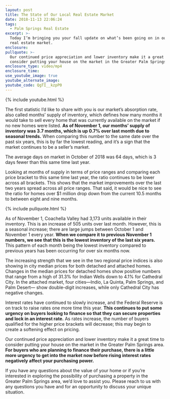 ```yaml
---
layout: post
title: The State of Our Local Real Estate Market
date: 2018-11-13 22:06:24
tags:
  - Palm Springs Real Estate
excerpt: >-
  Today I’m bringing you your fall update on what’s been going on in our local
  real estate market.
enclosure:
pullquote: >-
  Our continued price appreciation and lower inventory make it a great time to
  consider putting your house on the market in the Greater Palm Springs area.
enclosure_type: video/mp4
enclosure_time:
use_youtube_image: true
youtube_alternate_image:
youtube_code: QgTI__kzpP0
---
```


{% include youtube.html %}

The first statistic I’d like to share with you is our market’s absorption rate, also called months’ supply of inventory, which defines how many months it would take to sell every home that was currently available on the market if no new homes were listed. **As of November 1, our months’ supply of inventory was 3.7 months, which is up 0.7% over last month due to seasonal trends.** When comparing this number to the same date over the past six years, this is by far the lowest reading, and it’s a sign that the market continues to be a seller’s market.

The average days on market in October of 2018 was 64 days, which is 3 days fewer than this same time last year.

Looking at months of supply in terms of price ranges and comparing each price bracket to this same time last year, the ratio continues to be lower across all brackets. This shows that the market improvements over the last two years spread across all price ranges. That said, it would be nice to see the ratio for homes over $1 million drop down from the current 10.5 months to between eight and nine months.

{% include pullquote.html %}

As of November 1, Coachella Valley had 3,173 units available in their inventory. This is an increase of 505 units over last month. However, this is a seasonal increase; there are large jumps between October 1 and November 1 every year. **When we compare it to previous November 1 numbers, we see that this is the lowest inventory of the last six years.** This pattern of each month being the lowest inventory compared to previous years has been occurring for over six months now.

The increasing strength that we see in the two regional price indices is also showing in city median prices for both detached and attached homes. Changes in the median prices for detached homes show positive numbers that range from a high of 31.3% for Indian Wells down to 4.1% for Cathedral City. In the attached market, four cities—Indio, La Quinta, Palm Springs, and Palm Desert— show double-digit increases, while only Cathedral City has negative changes.

Interest rates have continued to slowly increase, and the Federal Reserve is on track to raise rates one more time this year. **This continues to put some urgency on buyers looking to finance so that they can secure properties and lock in an interest rate.** As rates increase, the number of buyers qualified for the higher price brackets will decrease; this may begin to create a softening effect on pricing.

Our continued price appreciation and lower inventory make it a great time to consider putting your house on the market in the Greater Palm Springs area. **For buyers who are planning to finance their purchase, there is a little more urgency to get into the market now before rising interest rates negatively affect your purchasing power.**

If you have any questions about the value of your home or if you’re interested in exploring the possibility of purchasing a property in the Greater Palm Springs area, we’d love to assist you. Please reach to us with any questions you have and for an opportunity to discuss your unique situation.